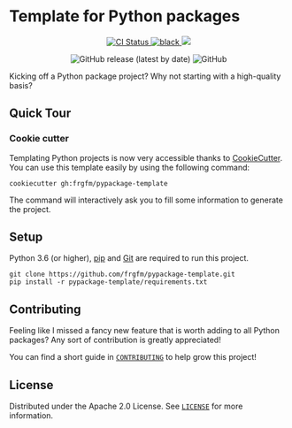 # Template for Python packages

<p align="center">
  <a href="https://github.com/frgfm/pypackage-template/actions?query=workflow%3Abuilds">
    <img alt="CI Status" src="https://img.shields.io/github/workflow/status/frgfm/pypackage-template/builds?label=CI&logo=github&style=flat-square">
  </a>
  <a href="https://github.com/ambv/black">
    <img src="https://img.shields.io/badge/code%20style-black-000000.svg?style=flat-square" alt="black">
  </a>
  <a href="https://www.codacy.com/gh/frgfm/pypackage-template/dashboard?utm_source=github.com&amp;utm_medium=referral&amp;utm_content=frgfm/pypackage-template&amp;utm_campaign=Badge_Grade"><img src="https://app.codacy.com/project/badge/Grade/87eaeec3e15442188f96c36bace5faf4"/></a>
</p>
<p align="center">
  <img alt="GitHub release (latest by date)" src="https://img.shields.io/github/v/release/frgfm/pypackage-template">
  <img alt="GitHub" src="https://img.shields.io/github/license/frgfm/pypackage-template">
</p>


Kicking off a Python package project? Why not starting with a high-quality basis?


## Quick Tour

### Cookie cutter

Templating Python projects is now very accessible thanks to [CookieCutter](https://github.com/cookiecutter/cookiecutter). You can use this template easily by using the following command:

```shell
cookiecutter gh:frgfm/pypackage-template
```

The command will interactively ask you to fill some information to generate the project.


## Setup

Python 3.6 (or higher), [pip](https://pip.pypa.io/en/stable/) and [Git](https://git-scm.com/) are required to run this project.

```shell
git clone https://github.com/frgfm/pypackage-template.git
pip install -r pypackage-template/requirements.txt
```

## Contributing

Feeling like I missed a fancy new feature that is worth adding to all Python packages? Any sort of contribution is greatly appreciated!

You can find a short guide in [`CONTRIBUTING`](CONTRIBUTING) to help grow this project!



## License

Distributed under the Apache 2.0 License. See [`LICENSE`](LICENSE) for more information.
